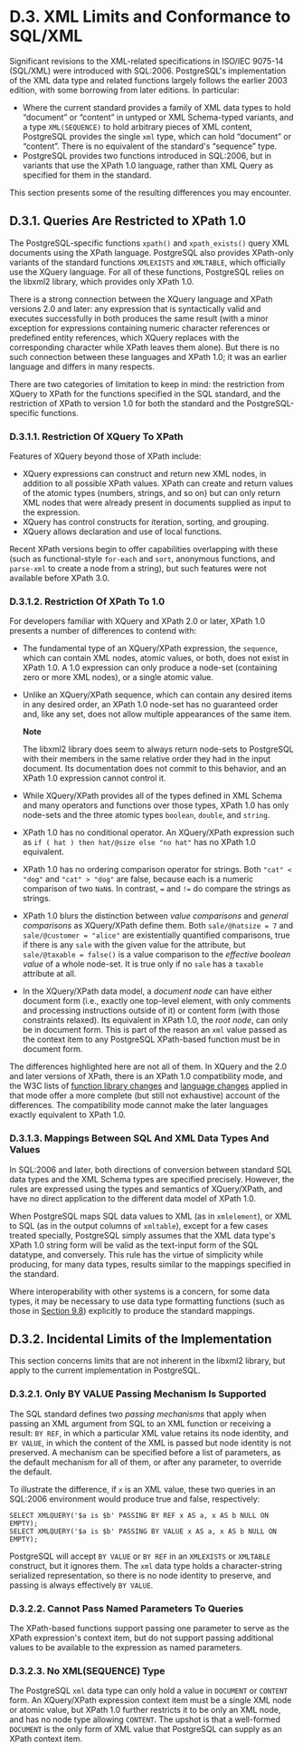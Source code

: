 # D.3. XML Limits and Conformance to SQL/XML

Significant revisions to the XML-related specifications in ISO/IEC 9075-14 (SQL/XML) were introduced with SQL:2006. PostgreSQL's implementation of the XML data type and related functions largely follows the earlier 2003 edition, with some borrowing from later editions. In particular:

* Where the current standard provides a family of XML data types to hold “document” or “content” in untyped or XML Schema-typed variants, and a type `XML(SEQUENCE)` to hold arbitrary pieces of XML content, PostgreSQL provides the single `xml` type, which can hold “document” or “content”. There is no equivalent of the standard's “sequence” type.
* PostgreSQL provides two functions introduced in SQL:2006, but in variants that use the XPath 1.0 language, rather than XML Query as specified for them in the standard.

This section presents some of the resulting differences you may encounter.

## D.3.1. Queries Are Restricted to XPath 1.0

The PostgreSQL-specific functions `xpath()` and `xpath_exists()` query XML documents using the XPath language. PostgreSQL also provides XPath-only variants of the standard functions `XMLEXISTS` and `XMLTABLE`, which officially use the XQuery language. For all of these functions, PostgreSQL relies on the libxml2 library, which provides only XPath 1.0.

There is a strong connection between the XQuery language and XPath versions 2.0 and later: any expression that is syntactically valid and executes successfully in both produces the same result (with a minor exception for expressions containing numeric character references or predefined entity references, which XQuery replaces with the corresponding character while XPath leaves them alone). But there is no such connection between these languages and XPath 1.0; it was an earlier language and differs in many respects.

There are two categories of limitation to keep in mind: the restriction from XQuery to XPath for the functions specified in the SQL standard, and the restriction of XPath to version 1.0 for both the standard and the PostgreSQL-specific functions.

### **D.3.1.1. Restriction Of XQuery To XPath**

Features of XQuery beyond those of XPath include:

* XQuery expressions can construct and return new XML nodes, in addition to all possible XPath values. XPath can create and return values of the atomic types (numbers, strings, and so on) but can only return XML nodes that were already present in documents supplied as input to the expression.
* XQuery has control constructs for iteration, sorting, and grouping.
* XQuery allows declaration and use of local functions.

Recent XPath versions begin to offer capabilities overlapping with these (such as functional-style `for-each` and `sort`, anonymous functions, and `parse-xml` to create a node from a string), but such features were not available before XPath 3.0.

### **D.3.1.2. Restriction Of XPath To 1.0**

For developers familiar with XQuery and XPath 2.0 or later, XPath 1.0 presents a number of differences to contend with:

* The fundamental type of an XQuery/XPath expression, the `sequence`, which can contain XML nodes, atomic values, or both, does not exist in XPath 1.0. A 1.0 expression can only produce a node-set (containing zero or more XML nodes), or a single atomic value.
*   Unlike an XQuery/XPath sequence, which can contain any desired items in any desired order, an XPath 1.0 node-set has no guaranteed order and, like any set, does not allow multiple appearances of the same item.

    **Note**

    The libxml2 library does seem to always return node-sets to PostgreSQL with their members in the same relative order they had in the input document. Its documentation does not commit to this behavior, and an XPath 1.0 expression cannot control it.
* While XQuery/XPath provides all of the types defined in XML Schema and many operators and functions over those types, XPath 1.0 has only node-sets and the three atomic types `boolean`, `double`, and `string`.
* XPath 1.0 has no conditional operator. An XQuery/XPath expression such as `if ( hat ) then hat/@size else "no hat"` has no XPath 1.0 equivalent.
* XPath 1.0 has no ordering comparison operator for strings. Both `"cat" < "dog"` and `"cat" > "dog"` are false, because each is a numeric comparison of two `NaN`s. In contrast, `=` and `!=` do compare the strings as strings.
* XPath 1.0 blurs the distinction between _value comparisons_ and _general comparisons_ as XQuery/XPath define them. Both `sale/@hatsize = 7` and `sale/@customer = "alice"` are existentially quantified comparisons, true if there is any `sale` with the given value for the attribute, but `sale/@taxable = false()` is a value comparison to the _effective boolean value_ of a whole node-set. It is true only if no `sale` has a `taxable` attribute at all.
* In the XQuery/XPath data model, a _document node_ can have either document form (i.e., exactly one top-level element, with only comments and processing instructions outside of it) or content form (with those constraints relaxed). Its equivalent in XPath 1.0, the _root node_, can only be in document form. This is part of the reason an `xml` value passed as the context item to any PostgreSQL XPath-based function must be in document form.

The differences highlighted here are not all of them. In XQuery and the 2.0 and later versions of XPath, there is an XPath 1.0 compatibility mode, and the W3C lists of [function library changes](https://www.w3.org/TR/2010/REC-xpath-functions-20101214/#xpath1-compatibility) and [language changes](https://www.w3.org/TR/xpath20/#id-backwards-compatibility) applied in that mode offer a more complete (but still not exhaustive) account of the differences. The compatibility mode cannot make the later languages exactly equivalent to XPath 1.0.

### **D.3.1.3. Mappings Between SQL And XML Data Types And Values**

In SQL:2006 and later, both directions of conversion between standard SQL data types and the XML Schema types are specified precisely. However, the rules are expressed using the types and semantics of XQuery/XPath, and have no direct application to the different data model of XPath 1.0.

When PostgreSQL maps SQL data values to XML (as in `xmlelement`), or XML to SQL (as in the output columns of `xmltable`), except for a few cases treated specially, PostgreSQL simply assumes that the XML data type's XPath 1.0 string form will be valid as the text-input form of the SQL datatype, and conversely. This rule has the virtue of simplicity while producing, for many data types, results similar to the mappings specified in the standard.

Where interoperability with other systems is a concern, for some data types, it may be necessary to use data type formatting functions (such as those in [Section 9.8](https://www.postgresql.org/docs/13/functions-formatting.html)) explicitly to produce the standard mappings.

## D.3.2. Incidental Limits of the Implementation

This section concerns limits that are not inherent in the libxml2 library, but apply to the current implementation in PostgreSQL.

### **D.3.2.1. Only BY VALUE Passing Mechanism Is Supported**

The SQL standard defines two _passing mechanisms_ that apply when passing an XML argument from SQL to an XML function or receiving a result: `BY REF`, in which a particular XML value retains its node identity, and `BY VALUE`, in which the content of the XML is passed but node identity is not preserved. A mechanism can be specified before a list of parameters, as the default mechanism for all of them, or after any parameter, to override the default.

To illustrate the difference, if _`x`_ is an XML value, these two queries in an SQL:2006 environment would produce true and false, respectively:

```
SELECT XMLQUERY('$a is $b' PASSING BY REF x AS a, x AS b NULL ON EMPTY);
SELECT XMLQUERY('$a is $b' PASSING BY VALUE x AS a, x AS b NULL ON EMPTY);
```

PostgreSQL will accept `BY VALUE` or `BY REF` in an `XMLEXISTS` or `XMLTABLE` construct, but it ignores them. The `xml` data type holds a character-string serialized representation, so there is no node identity to preserve, and passing is always effectively `BY VALUE`.

### **D.3.2.2. Cannot Pass Named Parameters To Queries**

The XPath-based functions support passing one parameter to serve as the XPath expression's context item, but do not support passing additional values to be available to the expression as named parameters.

### **D.3.2.3. No XML(SEQUENCE) Type**

The PostgreSQL `xml` data type can only hold a value in `DOCUMENT` or `CONTENT` form. An XQuery/XPath expression context item must be a single XML node or atomic value, but XPath 1.0 further restricts it to be only an XML node, and has no node type allowing `CONTENT`. The upshot is that a well-formed `DOCUMENT` is the only form of XML value that PostgreSQL can supply as an XPath context item.
